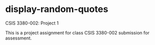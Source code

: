 # display-random-quotes
CSIS 3380-002: Project 1

This is a project assignment for class CSIS 3380-002
submission for assessment.
